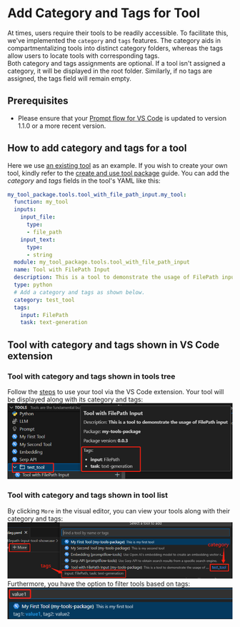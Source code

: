 # Add Category and Tags for Tool
At times, users require their tools to be readily accessible. To facilitate this, we've implemented the `category` and `tags` features. The category aids in compartmentalizing tools into distinct category folders, whereas the tags allow users to locate tools with corresponding tags.  
Both category and tags assignments are optional. If a tool isn't assigned a category, it will be displayed in the root folder. Similarly, if no tags are assigned, the tags field will remain empty.

## Prerequisites
- Please ensure that your [Prompt flow for VS Code](https://marketplace.visualstudio.com/items?itemName=prompt-flow.prompt-flow) is updated to version 1.1.0 or a more recent version.

## How to add category and tags for a tool
Here we use [an existing tool](https://github.com/microsoft/promptflow/tree/main/examples/tools/tool-package-quickstart/my_tool_package/yamls/tool_with_file_path_input.yaml) as an example. If you wish to create your own tool, kindly refer to the [create and use tool package](create-and-use-tool-package.md#create-custom-tool-package) guide. You can add the _category_ and _tags_ fields in the tool's YAML like this:
```yaml
my_tool_package.tools.tool_with_file_path_input.my_tool:
  function: my_tool
  inputs:
    input_file:
      type:
      - file_path
    input_text:
      type:
      - string
  module: my_tool_package.tools.tool_with_file_path_input
  name: Tool with FilePath Input
  description: This is a tool to demonstrate the usage of FilePath input
  type: python
  # Add a category and tags as shown below.
  category: test_tool
  tags:
    input: FilePath
    task: text-generation
```

## Tool with category and tags shown in VS Code extension
### Tool with category and tags shown in tools tree
Follow the [steps](create-and-use-tool-package.md#use-your-tool-from-vscode-extension) to use your tool via the VS Code extension. Your tool will be displayed along with its category and tags:  
![category_and_tags_in_extension](../../media/how-to-guides/develop-a-tool/category_and_tags_in_extension.png)

### Tool with category and tags shown in tool list
By clicking `More` in the visual editor, you can view your tools along with their category and tags:  
![category_and_tags_in_tool_list](../../media/how-to-guides/develop-a-tool/category_and_tags_in_tool_list.png)  
Furthermore, you have the option to filter tools based on tags:  
![filter_tools_by_tag](../../media/how-to-guides/develop-a-tool/filter_tools_by_tag.png)